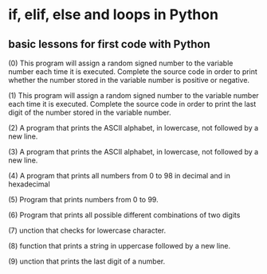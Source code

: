 # if, elif, else and loops in Python

## basic lessons for first code with Python

(0) This program will assign a random signed number to the variable number each time it is executed. Complete the source code in order to print whether the number stored in the variable number is positive or negative.

(1) This program will assign a random signed number to the variable number each time it is executed. Complete the source code in order to print the last digit of the number stored in the variable number.

(2) A program that prints the ASCII alphabet, in lowercase, not followed by a new line.

(3) A program that prints the ASCII alphabet, in lowercase, not followed by a new line.

(4) A program that prints all numbers from 0 to 98 in decimal and in hexadecimal

(5) Program that prints numbers from 0 to 99.

(6) Program that prints all possible different combinations of two digits

(7) unction that checks for lowercase character.

(8) function that prints a string in uppercase followed by a new line.

(9) unction that prints the last digit of a number.